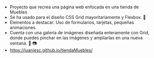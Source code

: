 - Proyecto que recrea una página web enfocada en una tienda de Muebles
- Se ha usado para el diseño CSS Grid mayoritariamente y Flexbox. 💙
- Elementos a destacar: Uso de formularios, tarjetas, pequeñas animaciones.
- Cuenta con una galería de imágenes diseñada enteramente con Grid, donde puedes pinchar en las imágenes y ampliarlas en una nueva ventana.
🙌 📷
- https://juanjesc.github.io/tiendaMuebles/
